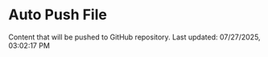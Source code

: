 # Auto Push File

Content that will be pushed to GitHub repository.
Last updated: 07/27/2025, 03:02:17 PM